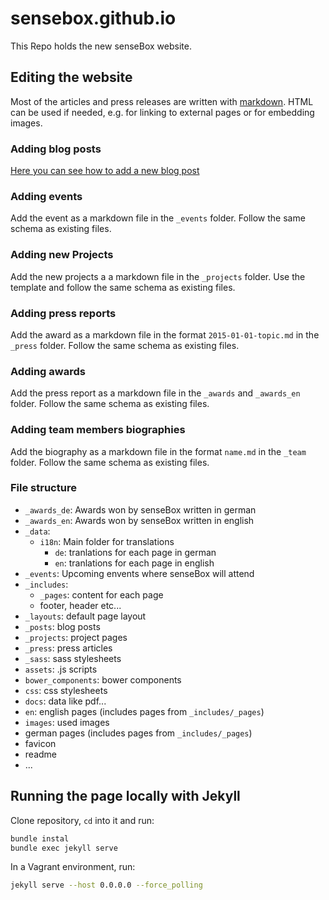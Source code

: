 # sensebox.github.io

This Repo holds the new senseBox website.

## Editing the website

Most of the articles and press releases are written with [markdown](https://github.com/adam-p/markdown-here/wiki/Markdown-Cheatsheet). HTML can be used if needed, e.g. for linking to external pages or for embedding images.

### Adding blog posts
[Here you can see how to add a new blog post](how-to-add-blog-post.md)

### Adding events

Add the event as a markdown file in the `_events` folder. Follow the same schema as existing files.

### Adding new Projects

Add the new projects a a markdown file in the `_projects` folder. Use the template and follow the same schema as existing files.

### Adding press reports

Add the award as a markdown file in the format `2015-01-01-topic.md` in the `_press` folder. Follow the same schema as existing files.

### Adding awards

Add the press report as a markdown file in the `_awards` and `_awards_en` folder. Follow the same schema as existing files.

### Adding team members biographies

Add the biography as a markdown file in the format `name.md` in the `_team` folder. Follow the same schema as existing files.


### File structure
- `_awards_de`: Awards won by senseBox written in german
- `_awards_en`: Awards won by senseBox written in english
- `_data`:
  - `i18n`: Main folder for translations
    - `de`: tranlations for each page in german
    - `en`: tranlations for each page in english
- `_events`: Upcoming envents where senseBox will attend
- `_includes`:
  - `_pages`: content for each page
  - footer, header etc...
- `_layouts`: default page layout
- `_posts`: blog posts
- `_projects`: project pages
- `_press`: press articles
- `_sass`: sass stylesheets
- `assets`: .js scripts
- `bower_components`: bower components
- `css`: css stylesheets
- `docs`: data like pdf...
- `en`: english pages (includes pages from `_includes/_pages`)
- `images`: used images
- german pages (includes pages from `_includes/_pages`)
- favicon
- readme
- ...


## Running the page locally with Jekyll

Clone repository, `cd` into it and run:

```bash
bundle instal
bundle exec jekyll serve
```

In a Vagrant environment, run:

```bash
jekyll serve --host 0.0.0.0 --force_polling
```
